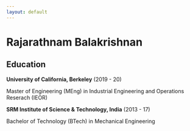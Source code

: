 ```yaml
---
layout: default
---
```


# **Rajarathnam Balakrishnan**

## **Education**

**University of California, Berkeley** (2019 - 20)

Master of Engineering (MEng) in Industrial Engineering and Operations Reserach (IEOR)

**SRM Institute of Science & Technology, India** (2013 - 17)

Bachelor of Technology (BTech) in Mechanical Engineering


